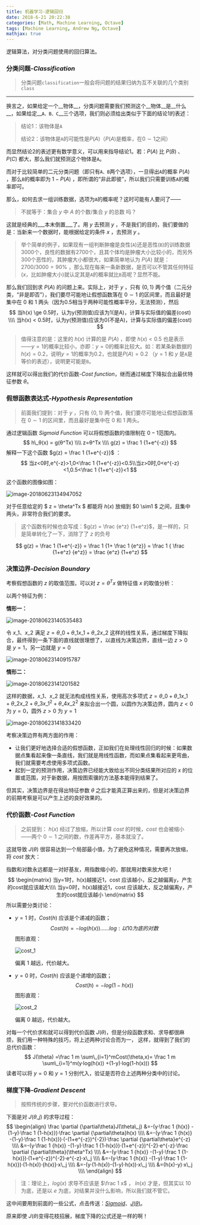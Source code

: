 ```yaml
---
title: 机器学习-逻辑回归
date: 2018-6-21 20:22:38
categories: [Math, Machine Learning, Octave]
tags: [Machine Learning, Andrew Ng, Octave]
mathjax: true
---
```


逻辑算法，对分类问题使用的回归算法。

<!-- more -->

### 分类问题-$Classification$

> 分类问题`classification`一般会将问题的结果归纳为互不关联的几个类别`class`

---

换言之，如果给定一个__物体__，分类问题需要我们预测这个__物体__是__什么__，如果给定__`A、B、C`__三个选项，我们则必须给出类似于下面的结论1的表述：

> 结论1：该物体是`A`
>
> 结论2：该物体是`A`的可能性是$P(A)$（$P(A)$是概率，在$0\sim1$之间）

而显然结论2的表述更有数学意义，可以用来指导结论1。若：$P(A)$ 比 $P(B)$ 、$P(C)$ 都大，那么我们就预测这个物体是`A`。

而对于比较简单的二元分类问题（即只有`A、B`两个选项），一旦得出`A`的概率 $P(A)$ ，那么`B`的概率即为 $1-P(A)$ ，即所谓的“非此即彼”，所以我们只需要训练`A`的概率即可。

那么，如何去求一组训练数据，选项为`A`的概率呢？这时可能有人要问了——

> 不就等于：集合 $y$ 中 $A$ 的个数/集合 $y$ 的总数   吗？

这就是经典的___本末倒置___了。用 $y$ 去预测 $y$ ，不是我们的目的，我们要做的是：当新来一个数据时，能根据给定的条件 $x$ ，去预测 $y$ 。

> 举个简单的例子，如果现有一组判断肿瘤是良性(`A`)还是恶性(`B`)的训练数据3000个，良性的数据有2700个，且其个体均是肿瘤大小比较小的，而另外300个恶性的，其肿瘤大小都很大，如果简单地认为 $P(A)$ 就是：$2700/3000 = 90\%$ ，那么现在每来一条新数据，是否可以不管其任何特征($x$，比如肿瘤大小)就认定其是`A`的概率就比`B`高呢？显然不能。

那么我们回到求 $P(A)$ 的问题上来。实际上，对于 $y$ ，只有 $\{0,1\}$ 两个值（二元分类，“非是即否”），我们要尽可能地让假想函数落在 $0\sim1$ 的区间里，而且最好是集中在 $0$ 和 $1$ 两头（因为$0.5$相当于两种可能性概率平分，无法预测），然后
$$
当h(x) \ge 0.5时，认为y(预测值)应该为1(是A)，计算与实际值的偏差(cost) \\\\
当h(x) < 0.5时，认为y(预测值)应该为0(不是A)，计算与实际值的偏差(cost)
$$
> 值得注意的是：这里的 $h(x)$  计算的是 $P(A)$ ，即使 $h(x) < 0.5$ 也是表示——$y=1$的概率比较小，亦即：$y=0$的概率比较大。如：若某条新数据的$h(x)=0.2$，说明$y=1$的概率为$0.2$，也就是$P(A)=0.2$ （$y=1$ 和 $y$ 是`A`是等价的表述），说明更可能是`B`。

这样就可以得出我们的代价函数-$Cost\  function$，继而通过梯度下降拟合出最优特征参数 $\theta$。

### 假想函数表达式-$Hypothesis\ Representation$

> 前面我们提到：对于 $y$ ，只有 $\{0,1\}$ 两个值，我们要尽可能地让假想函数落在 $0\sim1$ 的区间里，而且最好是集中在 $0$ 和 $1$ 两头。

<span id="sigmoid"></span>通过逻辑函数 $Sigmoid \ Function$ 可以将假想函数的值限制在 $0-1$范围内。
$$
h\_θ(x) = g(θ^Tx) \\\\
z=θ^Tx \\\\
g(z) = \frac 1 {1+e^{-z}}
$$
解释一下这个函数 $g(z) = \frac 1 {1+e^{-z}}$ ：
$$
当z<0时,e^{-z}>1,0<\frac 1 {1+e^{-z}}<0.5\\当z>0时,0<e^{-z}<1,0.5<\frac 1 {1+e^{-z}}<1
$$

这个函数的图像如图：

![image-20180623134947052](/images/ML-logistic/sigmod.jpg)

对于任意给定的 $ z = \theta^Tx $ 都能将 $h(x)$ 放缩到 $0 \sim1 $ 之间，且集中两头，非常符合我们的要求。

> 这个函数有时候也会写成：$g(z) = \frac {e^z} {1+e^z}$，是一样的，只是简单转化了一下，消除了了 $z$ 的负号

$$
g(z) =  \frac 1 {1+e^{-z}} =  \frac 1 {1+ \frac 1 {e^z}} = \frac 1 { \frac {1+e^z} {e^z}} =  \frac {e^z} {1+e^z}
$$



### 决策边界-$Decision\ Boundary$

考察假想函数的 $z$ 的取值范围，可以对 $z=\theta^Tx$ 做特征值 $x$ 的取值分析：

以两个特征为例：

__情形一：__

![image-20180623140535483](/images/ML-logistic/linear-boundary.jpg)

令 $x\_1、x\_2$ 满足 $z=\theta\_0+\theta\_1x\_1+\theta\_2x\_2$ 这样的线性关系，通过梯度下降拟合，最终得到一条下面的直线就很理想了，以直线为决策边界，直线一边 $z>0$ 是 $y=1$，另一边就是 $y=0$

![image-20180623140915787](/images/ML-logistic/linear-boundary-line.jpg)

__情形二：__

![image-20180623141201582](/images/ML-logistic/polynomial-boundary.jpg)

这样的数据，$x\_1、x\_2$ 就无法构成线性关系，使用高次多项式 $z = \theta\_0+\theta\_1x\_1+\theta\_2x\_2 + \theta\_3x\_1^2+\theta\_4x\_2^2$ 来拟合出一个圆，以圆作为决策边界，圆内 $z\lt0$ 为 $y=0$，圆外 $z\gt0$ 为 $y=1$

![image-20180623141833420](/images/ML-logistic/polynomial-boundary-line.png)

考察决策边界有两方面的作用：

- 让我们更好地选择合适的假想函数，正如我们在处理线性回归的时候：如果数据点集看起来像一条直线，我们就是用线性函数，而如果点集看起来更弯曲，我们就需要考虑使用多项式函数。
- 起到一定的预测作用，决策边界已经能大致给出不同分类结果所对应的 $x$ 的位置或范围，对于新数据，用按图索骥的方法基本能得到结果了。

但其实，决策边界是在得出特征参数 $\theta$ 之后才能真正算出来的，但是对决策边界的前期考察是可以产生上述的良好效果的。

### 代价函数-$Cost\ Function$

>  之前提到： $h(x)$ 经过了放缩，所以计算 $cost$ 的时候，$cost$ 也会被缩小——两个 $0\sim1$ 之间的数，作差再平方，基本就没了。

这就导致 $J(\theta)$ 很容易达到一个局部最小值，为了避免这种情况，需要再次放缩，将 $cost$ 放大：

指数和对数永远都是一对好基友，用指数缩小的，那就用对数来放大吧！
$$
\begin{matrix}
当y=1时，h(x)越接近1，cost 应该越小，反之越偏离y，产生的cost就应该越大\\\\
当y=0时，h(x)越接近1，cost 应该越大，反之越偏离y，产生的cost就应该越小
\end{matrix}
$$
所以需要分类讨论：

- $y=1$ 时，$Cost(h)$ 应该是个递减的函数；
  $$
  Cost(h) = -log(h(x))……log:以10为底的对数
  $$
  图形直观：

  ![cost_1](/images/ML-logistic/costF_1.png)

  偏离 $1$ 越远，代价越大。

- $y=0$ 时，$Cost(h)$ 应该是个递增的函数；
  $$
  Cost(h) = -log(1-h(x))
  $$
  图形直观：

  ![cost_2](/images/ML-logistic/costF_2.png)

  偏离 $0$ 越远，代价越大。

对每一个代价求和就可以得到代价函数 $J(\theta)​$ ，但是分段函数求和、求导都很麻烦，我们用一种特殊的技巧，将上述两种讨论合而为一， 这样，就得到了我们的总代价函数：<span id="J"></span>
$$
J(\theta) =\frac 1 m \sum\_{i=1}^mCost(\theta,x)= \frac 1 m \sum\_{i=1}^m(y·log(h(x)) +(1-y)·log(1-h(x)))
$$
读者可以将 $y=0$ 和 $y=1$ 分别代入，验证是否符合上述两种分类中的讨论。

### 梯度下降-$Gradient\ Descent$

> 按照传统的步骤，要对代价函数进行求导。

下面是对 $J(\theta\_j)$ 的求导过程：
$$
\begin{align}
\frac \partial {\partial\theta}J(\theta\_j) 
&=-(y·\frac 1 {h(x)} -(1-y)·\frac 1 {1-h(x)})·\frac \partial {\partial\theta}h(x) \\\\
&=-(y·\frac 1 {h(x)} -(1-y)·\frac 1 {1-h(x)})·(-(1+e^{-z})^{-2})·\frac \partial {\partial\theta}e^{-z} \\\\
&=-(y·\frac 1 {h(x)} -(1-y)·\frac 1 {1-h(x)})·(1+e^{-z})^{-2}·e^{-z}·\frac \partial {\partial\theta}(\theta^Tx) \\\\
&=-(y·\frac 1 {h(x)} -(1-y)·\frac 1 {1-h(x)})·(1+e^{-z})^{-2}·e^{-z}·x\_j \\\\
&=-(y·\frac 1 {h(x)} -(1-y)·\frac 1 {1-h(x)})·(1-h(x))·{h(x)}·x\_j \\\\
&=-(y·(1-h(x))-(1-y)·h(x))·x\_j \\\\
&=(h(x)-y)·x\_j \\\\
\end{align}
$$

> 注：理论上，$log(x)$ 求导不应该是 $\frac 1 x$ ， $ln(x)$ 才是，但其实以 $10$ 为底，还是以 $e$ 为底，对结果并没什么影响，所以我们就不管它。

这中间要用到前面的一些公式，点击传送：[$Sigmoid$](#sigmoid)、[$J(\theta)$](#J)。

原来即使 $J(\theta)​$ 变得花枝招展，梯度下降的公式还是一样的啊！





